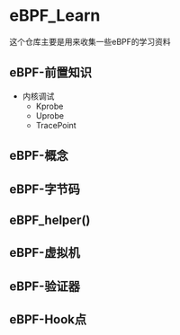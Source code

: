 # eBPF_Learn
这个仓库主要是用来收集一些eBPF的学习资料



## eBPF-前置知识
- 内核调试
  - Kprobe
  - Uprobe
  - TracePoint


## eBPF-概念
## eBPF-字节码
## eBPF_helper()
## eBPF-虚拟机
## eBPF-验证器
## eBPF-Hook点
